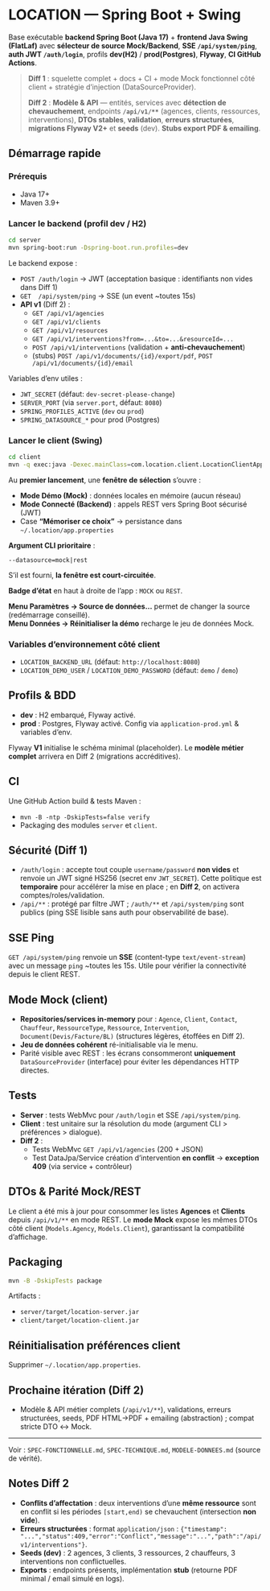 # LOCATION — Spring Boot + Swing

Base exécutable **backend Spring Boot (Java 17)** + **frontend Java Swing (FlatLaf)** avec **sélecteur de source Mock/Backend**, **SSE `/api/system/ping`**, **auth JWT `/auth/login`**, profils **dev(H2)** / **prod(Postgres)**, **Flyway**, **CI GitHub Actions**.

> **Diff 1** : squelette complet + docs + CI + mode Mock fonctionnel côté client + stratégie d’injection (DataSourceProvider).
>
> **Diff 2** : **Modèle & API** — entités, services avec **détection de chevauchement**, endpoints **`/api/v1/**`** (agences, clients, ressources, interventions), **DTOs stables**, **validation**, **erreurs structurées**, **migrations Flyway V2+** et **seeds** (dev). **Stubs export PDF & emailing**.

## Démarrage rapide

### Prérequis
- Java 17+
- Maven 3.9+

### Lancer le backend (profil dev / H2)
```bash
cd server
mvn spring-boot:run -Dspring-boot.run.profiles=dev
```
Le backend expose :
- `POST /auth/login` → JWT (acceptation basique : identifiants non vides dans Diff 1)
- `GET  /api/system/ping` → SSE (un event ~toutes 15s)
- **API v1** (Diff 2) :
  - `GET /api/v1/agencies`
  - `GET /api/v1/clients`
  - `GET /api/v1/resources`
  - `GET /api/v1/interventions?from=...&to=...&resourceId=...`
  - `POST /api/v1/interventions` (validation + **anti-chevauchement**)
  - (stubs) `POST /api/v1/documents/{id}/export/pdf`, `POST /api/v1/documents/{id}/email`

Variables d’env utiles :
- `JWT_SECRET` (défaut: `dev-secret-please-change`)
- `SERVER_PORT` (via `server.port`, défaut: `8080`)
- `SPRING_PROFILES_ACTIVE` (`dev` ou `prod`)
- `SPRING_DATASOURCE_*` pour prod (Postgres)

### Lancer le client (Swing)
```bash
cd client
mvn -q exec:java -Dexec.mainClass=com.location.client.LocationClientApp
```
Au **premier lancement**, une **fenêtre de sélection** s’ouvre :
- **Mode Démo (Mock)** : données locales en mémoire (aucun réseau)
- **Mode Connecté (Backend)** : appels REST vers Spring Boot sécurisé (JWT)
- Case **“Mémoriser ce choix”** → persistance dans `~/.location/app.properties`

**Argument CLI prioritaire** :
```
--datasource=mock|rest
```
S’il est fourni, **la fenêtre est court-circuitée**.

**Badge d’état** en haut à droite de l’app : `MOCK` ou `REST`.

**Menu Paramètres → Source de données…** permet de changer la source (redémarrage conseillé).  
**Menu Données → Réinitialiser la démo** recharge le jeu de données Mock.

### Variables d’environnement côté client
- `LOCATION_BACKEND_URL` (défaut: `http://localhost:8080`)
- `LOCATION_DEMO_USER` / `LOCATION_DEMO_PASSWORD` (défaut: `demo` / `demo`)

## Profils & BDD
- **dev** : H2 embarqué, Flyway activé.
- **prod** : Postgres, Flyway activé. Config via `application-prod.yml` & variables d’env.

Flyway **V1** initialise le schéma minimal (placeholder). Le **modèle métier complet** arrivera en Diff 2 (migrations accréditives).

## CI
Une GitHub Action build & tests Maven :
- `mvn -B -ntp -DskipTests=false verify`
- Packaging des modules `server` et `client`.

## Sécurité (Diff 1)
- `/auth/login` : accepte tout couple `username/password` **non vides** et renvoie un JWT signé HS256 (secret env `JWT_SECRET`). Cette politique est **temporaire** pour accélérer la mise en place ; en **Diff 2**, on activera comptes/roles/validation.
- `/api/**` : protégé par filtre JWT ; `/auth/**` et `/api/system/ping` sont publics (ping SSE lisible sans auth pour observabilité de base).

## SSE Ping
`GET /api/system/ping` renvoie un **SSE** (content-type `text/event-stream`) avec un message `ping` ~toutes les 15s. Utile pour vérifier la connectivité depuis le client REST.

## Mode Mock (client)
- **Repositories/services in-memory** pour : `Agence`, `Client`, `Contact`, `Chauffeur`, `RessourceType`, `Ressource`, `Intervention`, `Document(Devis/Facture/BL)` (structures légères, étoffées en Diff 2).
- **Jeu de données cohérent** ré-initialisable via le menu.
- Parité visible avec REST : les écrans consommeront **uniquement** `DataSourceProvider` (interface) pour éviter les dépendances HTTP directes.

## Tests
- **Server** : tests WebMvc pour `/auth/login` et SSE `/api/system/ping`.
- **Client** : test unitaire sur la résolution du mode (argument CLI > préférences > dialogue).
- **Diff 2** :
  - Tests WebMvc `GET /api/v1/agencies` (200 + JSON)
  - Test DataJpa/Service création d’intervention **en conflit** → **exception 409** (via service + contrôleur)

## DTOs & Parité Mock/REST
Le client a été mis à jour pour consommer les listes **Agences** et **Clients** depuis `/api/v1/**` en mode REST. Le **mode Mock** expose les mêmes DTOs côté client (`Models.Agency`, `Models.Client`), garantissant la compatibilité d’affichage.

## Packaging
```bash
mvn -B -DskipTests package
```
Artifacts :
- `server/target/location-server.jar`
- `client/target/location-client.jar`

## Réinitialisation préférences client
Supprimer `~/.location/app.properties`.

## Prochaine itération (Diff 2)
- Modèle & API métier complets (`/api/v1/**`), validations, erreurs structurées, seeds, PDF HTML→PDF + emailing (abstraction) ; compat stricte DTO ↔ Mock.

---

Voir : `SPEC-FONCTIONNELLE.md`, `SPEC-TECHNIQUE.md`, `MODELE-DONNEES.md` (source de vérité).

## Notes Diff 2
- **Conflits d’affectation** : deux interventions d’une **même ressource** sont en conflit si les périodes `[start,end)` se chevauchent (intersection **non vide**).
- **Erreurs structurées** : format `application/json` : `{"timestamp": "...","status":409,"error":"Conflict","message":"...","path":"/api/v1/interventions"}`.
- **Seeds (dev)** : 2 agences, 3 clients, 3 ressources, 2 chauffeurs, 3 interventions non conflictuelles.
- **Exports** : endpoints présents, implémentation **stub** (retourne PDF minimal / email simulé en logs). 
